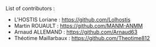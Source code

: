 List of contributors :
- L'HOSTIS Loriane : https://github.com/Lolhostis 
- Martin ROUAULT : https://github.com/MANM-ANMM
- Arnaud ALLEMAND : https://github.com/Arnaud63
- Théotime Maillarbaux : https://github.com/Theotime812
